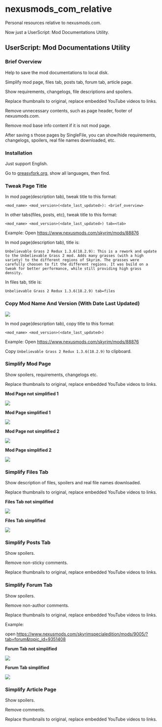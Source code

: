 # nexusmods_com_relative

Personal resources relative to nexusmods.com.

Now just a UserScript: Mod Documentations Utility.

## UserScript: Mod Documentations Utility

### Brief Overview

Help to save the mod documentations to local disk.

Simplify mod page, files tab, posts tab, forum tab, article page.

Show requirements, changelogs, file descriptions and spoilers.

Replace thumbnails to original, replace embedded YouTube videos to links.

Remove unnecessary contents, such as page header, footer of nexusmods.com. 

Remove mod base info content if it is not mod page.

After saving s those pages by SingleFile, you can show/hide requirements, changelogs, spoilers, real file names downloaded, etc.

### Installation

Just support English.

Go to [greasyfork.org](https://greasyfork.org/scripts/by-site/nexusmods.com?filter_locale=0), show all languages, then find.

### Tweak Page Title

In mod page(description tab), tweak title to this format: 

`<mod_name> <mod_version>(<date_last_updated>): <brief_overview>`

In other tabs(files, posts, etc), tweak title to this format: 

`<mod_name> <mod_version>(<date_last_updated>) tab=<tab>`



Example: Open https://www.nexusmods.com/skyrim/mods/88876

In mod page(description tab), title is:

```text
Unbelievable Grass 2 Redux 1.3.6(18.2.9): This is a rework and update to the Unbelievable Grass 2 mod. Adds many grasses (with a high variety) to the different regions of Skyrim. The grasses were carefully choosen to fit the different regions. It was build on a tweak for better performance, while still providing high grass density.
```

In files tab, title is:

```text
Unbelievable Grass 2 Redux 1.3.6(18.2.9) tab=files
```

### Copy Mod Name And Version (With Date Last Updated)

![](user_guide/Copy_Mod_and_Version.png)

In mod page(description tab), copy title to this format: 

`<mod_name> <mod_version>(<date_last_updated>)`

Example: Open https://www.nexusmods.com/skyrim/mods/88876

Copy `Unbelievable Grass 2 Redux 1.3.6(18.2.9)` to clipboard.

### Simplify Mod Page

Show spoilers, requirements, changelogs etc.

Replace thumbnails to original, replace embedded YouTube videos to links.

**Mod Page not simplified 1**

![](user_guide/Mod_Page_not_simplified_1.png)


**Mod Page simplified 1**

![](user_guide/Mod_Page_simplified_1.png)


**Mod Page not simplified 2**

![](user_guide/Mod_Page_not_simplified_2.png)


**Mod Page simplified 2**

![](user_guide/Mod_Page_simplified_2.png)



### Simplify Files Tab

Show description of files, spoilers and real file names downloaded.

Replace thumbnails to original, replace embedded YouTube videos to links.



**Files Tab not simplified**

![](user_guide/Files_Tab_not_simplified.png)



**Files Tab simplified**

![](user_guide/Files_Tab_simplified.png)

### Simplify Posts Tab

Show spoilers.

Remove non-sticky comments.

Replace thumbnails to original, replace embedded YouTube videos to links.

### Simplify Forum Tab

Show spoilers.

Remove non-author comments.

Replace thumbnails to original, replace embedded YouTube videos to links.



Example: 

open https://www.nexusmods.com/skyrimspecialedition/mods/9005/?tab=forum&topic_id=9351408



**Forum Tab not simplified**

![](user_guide/Forum_Tab_not_simplified.png)

**Forum Tab simplified**

![](user_guide/Forum_Tab_simplified.png)

### Simplify Article Page

Show spoilers.

Remove comments.

Replace thumbnails to original, replace embedded YouTube videos to links.

